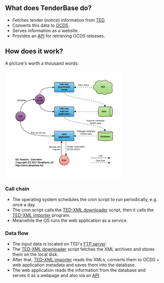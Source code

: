 ## What does TenderBase do?

* Fetches tender (notice) information from [TED](http://ted.europa.eu/).
* Converts this data to [OCDS](http://standard.open-contracting.org/).
* Serves information as a website.
* Provides an [API](api-documentation.md) for retrieving OCDS releases.



## How does it work?

A picture's worth a thousand words:

<img alt="TenderBase overview" src="overview.svg" style="max-width: 75%">



### Call chain

* The operating system schedules the cron script to run periodically, e.g. once a day.
* The cron script calls the [TED-XML downloader](ted-xml-downloader.md) script, then it calls the [TED-XML importer](ted-xml-importer.md) program.
* Meanwhile the OS runs the web application as a service.



### Data flow

* The input data is located on TED's [FTP server](ftp://ted.europa.eu/).
* The [TED-XML downloader](ted-xml-downloader.md) script fetches the XML archives and stores them on the local disk.
* After that, [TED-XML importer](ted-xml-importer.md) reads the XMLs, converts them to OCDS + web application metadata and saves them into the database.
* The web application reads the information from the database and serves it as a webpage and also via an [API](api-documentation.md).
